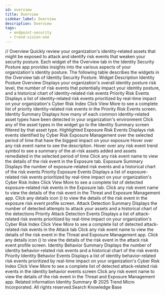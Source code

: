 ```yaml
---
id: overview
title: Overview
sidebar_label: Overview
description: Overview
tags:
  - endpoint-security
  - trend-vision-one
---
```


/*<![CDATA[*/ $('#title').html($('meta[name=map-description]').attr('content')); /*]]>*/ Overview Quickly review your organization's identity-related assets that might be exposed to attack and identify risk events that weaken your security posture. Each widget of the Overview tab in the Identity Security Posture app provides insights into the various aspects of your organization's identity posture. The following table describes the widgets in the Overview tab of Identity Security Posture. Widget Description Identity Posture Overview Displays your organization's overall identity posture risk level, the number of risk events that potentially impact your identity posture, and a historical chart of identity-related risk events Priority Risk Events Displays a list of identity-related risk events prioritized by real-time impact on your organization's Cyber Risk Index Click View More to see a complete list of priority identity-related risk events in the Priority Risk Events screen. Identity Summary Displays how many of each common identity-related asset types have been detected in your organization's environment Click any of the asset types in the widget go to the Identity Summary screen filtered by that asset type. Highlighted Exposure Risk Events Displays risk events identified by Cyber Risk Exposure Management over the selected period of time that have the biggest impact on your exposure Hover over any risk event name to see the description. Hover over any risk event trend symbol to see a summary of the at-risk assets added and assets remediated in the selected period of time Click any risk event name to view the details of the risk event in the Exposure tab. Exposure Summary Displays the number of exposure-related risk events and a historical chart of the risk events Priority Exposure Events Displays a list of exposure-related risk events prioritized by real-time impact on your organization's Cyber Risk Index Click View More to see a complete list of detected exposure-related risk events in the Exposure tab. Click any risk event name to view the details of the risk event in the Threat and Exposure Management app. Click any details icon () to view the details of the risk event in the exposure risk event profile screen. Attack Detection Summary Displays the number of detected attempts to attack your assets and a historical chart of the detections Priority Attack Detection Events Displays a list of attack-related risk events prioritized by real-time impact on your organization's Cyber Risk Index Click View More to see a complete list of detected attack-related risk events in the Attack tab Click any risk event name to view the details of the risk event in the Threat and Exposure Management app. Click any details icon () to view the details of the risk event in the attack risk event profile screen. Identity Behavior Summary Displays the number of identity behavior-related risk events and a historical chart of the risk events Priority Identity Behavior Events Displays a list of identity behavior-related risk events prioritized by real-time impact on your organization's Cyber Risk Index Click View More to see a complete list of detected attack-related risk events in the identity behavior events screen Click any risk event name to view the details of the risk event in the Threat and Exposure Management app. Related information Identity Summary © 2025 Trend Micro Incorporated. All rights reserved.Search Knowledge Base